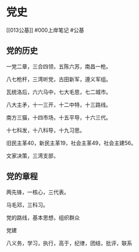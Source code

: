 # 党史
[[013公基]]
#000上岸笔记 #公基

## 党的历史

一党二章，三合四领，五陈六苏，南昌一枪。

八七枪杆，三湾听党，古田新军，遵义军组。

瓦统洛后，六六马中，七大毛思，七二城市。

八大主矛，十一三开，十二中特，十三路线。

南方三猫，十四市场，十五平导，十六三代。

十七科发，十八科导，十九习思。

旧民主革40，新民主革19，社会主革49，社会主建56。

文家决策，三湾支部，

## 党的章程

两先锋，一核心，三代表。

马毛邓，三科习。

党的路线，基本思想，组织群众

党建

八义务，学习，执行，高于，纪律，团结，批评，联系
